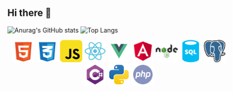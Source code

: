 ## Hi there 👋

![Anurag's GitHub stats](https://github-readme-stats.vercel.app/api?username=GabrielRasf&show_icons=true&theme=graywhite )
![Top Langs](https://github-readme-stats.vercel.app/api/top-langs/?username=GabrielRasf&layout=compact)
<div align="center">
  <img src="logos/html.svg" alt="Logo HTML" width="50" height="50">
  <img src="logos/css.svg" alt="Logo CSS" width="50" height="50">
  <img src="logos/javascript.svg" alt="Logo JavaScript" width="50" height="50">
  <img src="logos/react.svg" alt="Logo React" width="50" height="50">
  <img src="logos/vue.svg" alt="Logo Vue.js" width="50" height="50">
  <img src="logos/angular.svg" alt="Logo Angular" width="50" height="50">
  <img src="logos/node.svg" alt="Logo Node.js" width="50" height="50">
  <img src="logos/sql.svg" alt="Logo SQL" width="50" height="50">
  <img src="logos/postgresql.svg" alt="Logo PostgreSQL" width="50" height="50">
  <img src="logos/csharp.svg" alt="Logo C#" width="50" height="50">
  <img src="logos/python.svg" alt="Logo Python" width="50" height="50">
  <img src="logos/php.svg" alt="Logo PHP" width="50" height="50">
</div>

